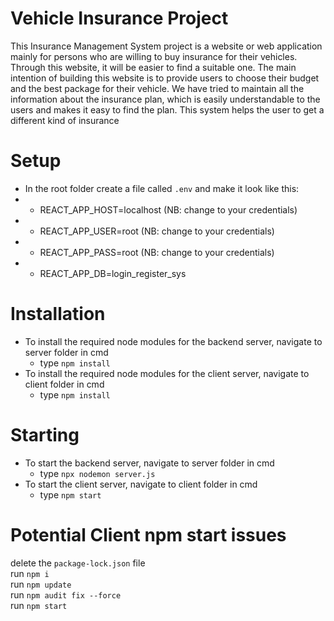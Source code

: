# Vehicle Insurance Project
This Insurance Management System project is a website or web application mainly for persons who are willing to buy insurance for their vehicles. Through this website, it will be easier to find a suitable one.
The main intention of building this website is to provide users to choose their budget and the best package for their vehicle. We have tried to maintain all the information about the insurance plan, which is easily understandable to the users and makes it easy to find the plan.
This system helps the user to get a different kind of insurance

# Setup
  * In the root folder create a file called `.env` and make it look like this:
  * * REACT_APP_HOST=localhost (NB: change to your credentials)
  * * REACT_APP_USER=root (NB: change to your credentials)
  * * REACT_APP_PASS=root (NB: change to your credentials)
  * * REACT_APP_DB=login_register_sys

# Installation
* To install the required node modules for the backend server, navigate to server folder in cmd
  * type `npm install`
* To install the required node modules for the client server, navigate to client folder in cmd
  * type `npm install`

# Starting
* To start the backend server, navigate to server folder in cmd
  * type `npx nodemon server.js`
* To start the client server, navigate to client folder in cmd
  * type `npm start`

# Potential Client npm start issues
delete the `package-lock.json` file<br>
run `npm i`<br>
run `npm update`<br>
run `npm audit fix --force`<br>
run `npm start`
  
  
